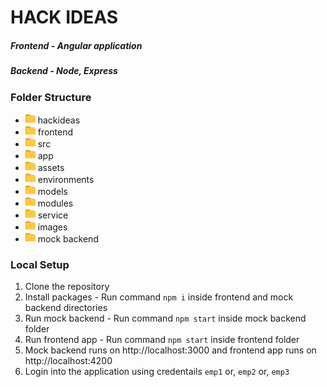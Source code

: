 # HACK IDEAS
##### Frontend - Angular application
##### Backend - Node, Express

### Folder Structure
- ![folder](/images/folder.png) hackideas
 - ![folder](/images/folder.png) frontend
  - ![folder](/images/folder.png) src
  - ![folder](/images/folder.png) app
  - ![folder](/images/folder.png) assets
  - ![folder](/images/folder.png) environments
  - ![folder](/images/folder.png) models
  - ![folder](/images/folder.png) modules
  - ![folder](/images/folder.png) service
 - ![folder](/images/folder.png) images
 - ![folder](/images/folder.png) mock backend

### Local Setup
1. Clone the repository
2. Install packages - Run command `npm i` inside frontend and mock backend directories
3. Run mock backend - Run command `npm start` inside mock backend folder
4. Run frontend app - Run command `npm start` inside frontend folder
5. Mock backend runs on http://localhost:3000 and frontend app runs on http://localhost:4200
6. Login into the application using credentails `emp1` or, `emp2` or, `emp3`

